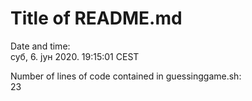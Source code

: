 # Title of README.md

Date and time:  
суб,  6. јун 2020.  19:15:01 CEST

Number of lines of code contained in guessinggame.sh:  
23
